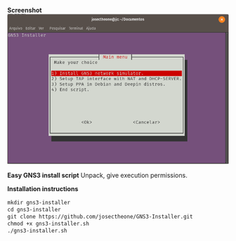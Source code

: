 **Screenshot**
![Screenshot](screenshot.png)

**Easy GNS3 install script**
Unpack, give execution permissions.

**Installation instructions**
```
mkdir gns3-installer
cd gns3-installer
git clone https://github.com/josectheone/GNS3-Installer.git
chmod +x gns3-installer.sh
./gns3-installer.sh
```
